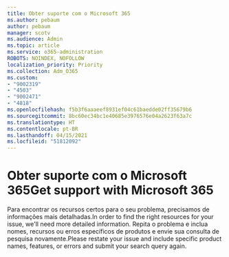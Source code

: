 ```yaml
---
title: Obter suporte com o Microsoft 365
ms.author: pebaum
author: pebaum
manager: scotv
ms.audience: Admin
ms.topic: article
ms.service: o365-administration
ROBOTS: NOINDEX, NOFOLLOW
localization_priority: Priority
ms.collection: Adm_O365
ms.custom:
- "9002319"
- "4503"
- "9002471"
- "4818"
ms.openlocfilehash: f5b3f6aaaeef8931ef04c61baedde02ff35679b6
ms.sourcegitcommit: 8bc60ec34bc1e40685e3976576e04a2623f63a7c
ms.translationtype: HT
ms.contentlocale: pt-BR
ms.lasthandoff: 04/15/2021
ms.locfileid: "51812092"
---
```

# <a name="get-support-with-microsoft-365"></a><span data-ttu-id="6fa98-102">Obter suporte com o Microsoft 365</span><span class="sxs-lookup"><span data-stu-id="6fa98-102">Get support with Microsoft 365</span></span>

<span data-ttu-id="6fa98-103">Para encontrar os recursos certos para o seu problema, precisamos de informações mais detalhadas.</span><span class="sxs-lookup"><span data-stu-id="6fa98-103">In order to find the right resources for your issue, we'll need more detailed information.</span></span> <span data-ttu-id="6fa98-104">Repita o problema e inclua nomes, recursos ou erros específicos de produtos e envie sua consulta de pesquisa novamente.</span><span class="sxs-lookup"><span data-stu-id="6fa98-104">Please restate your issue and include specific product names, features, or errors and submit your search query again.</span></span>
